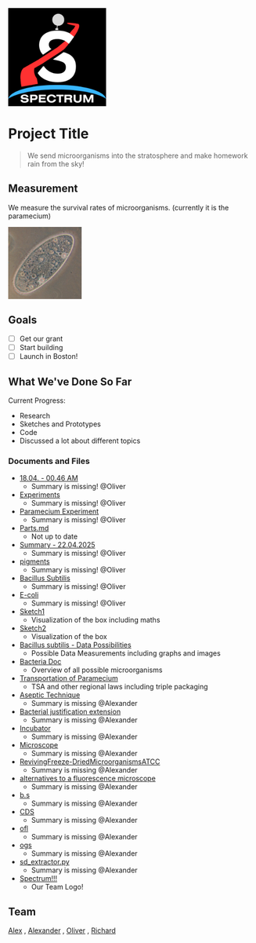 <img src="Kopie von SPECTRUM (1) (2).png" width="200" style="vertical-align: middle; margin-right: 10px;">

# Project Title

> We send microorganisms into the stratosphere and make homework rain from the sky!



## Measurement

We measure the survival rates of microorganisms. (currently it is the paramecium)


<img src="Paramecium.jpg" width="150" style="vertical-align: middle; margin-right: 10px;">

## Goals

- [ ] Get our grant  
- [ ] Start building
- [ ] Launch in Boston! 

## What We've Done So Far

Current Progress:

- Research
- Sketches and Prototypes
- Code
- Discussed a lot about different topics

### Documents and Files

- [18.04. - 00.46 AM](Research/Oliver/Bacteria/18.04.%20-%2000.46%20AM.md)
   - Summary is missing! @Oliver
- [Experiments](Research/Oliver/Bacteria/Experiments.md)
   - Summary is missing! @Oliver
- [Paramecium Experiment](Research/Oliver/Bacteria/Paramecium%20Experiment.md)
   - Summary is missing! @Oliver
- [Parts.md](Parts.md)
   - Not up to date
- [Summary - 22.04.2025](Research/Oliver/Bacteria/Summary%20-%2022.04.2025.md)
   - Summary is missing! @Oliver
- [pigments](Research/Oliver/Bacteria/pigments.md)
   - Summary is missing! @Oliver
- [Bacillus Subtilis](Research/Oliver/Bacteria/Bacillus%20Subtilis.md)
   - Summary is missing! @Oliver
- [E-coli](Research/Oliver/Bacteria/E-coli.md)
   - Summary is missing! @Oliver
- [Sketch1](Research%20and%20other/1.png)
   - Visualization of the box including maths
- [Sketch2](Research%20and%20other/2.png)
   - Visualization of the box
- [Bacillus subtilis - Data Possibilities](Research%20and%20other/Bacillus%20subtilis%20-%20Data%20Possiblites%20%281%29.pdf)
   - Possible Data Measurements including graphs and images
- [Bacteria Doc](Research%20and%20other/Bacteria%20Doc%20%281%29.pdf)
   - Overview of all possible microorganisms
- [Transportation of Paramecium](Research%20and%20other/Transportation%20of%20Paramecium.docx)
   - TSA and other regional laws including triple packaging
- [Aseptic Technique](Code/Aseptic%20Technique.docx)
   - Summary is missing @Alexander
- [Bacterial justification extension](Code/Bacterial%20justification%20extension.docx)
   - Summary is missing @Alexander
- [Incubator](Code/Incubator.docx)
   - Summary is missing @Alexander
- [Microscope](Code/Microscope.docx)
   - Summary is missing @Alexander
- [RevivingFreeze-DriedMicroorganismsATCC](Code/RevivingFreeze-DriedMicroorganismsATCC.pdf)
   - Summary is missing @Alexander
- [alternatives to a fluorescence microscope](Code/alternatives%20to%20a%20fluorescence%20microscope.docx)
   - Summary is missing @Alexander
- [b.s](Code/b.s..docx)
   - Summary is missing @Alexander
- [CDS](Code/RIchard%20cds.docx)
   - Summary is missing @Alexander
- [ofl](Code/ofl.docx)
   - Summary is missing @Alexander
- [ogs](Code/ogs.docx)
   - Summary is missing @Alexander
- [sd_extractor.py](Code/sd_extractor.py)
   - Summary is missing @Alexander
- [Spectrum!!!](Kopie%20von%20SPECTRUM%20(1)%20(2).png)
   - Our Team Logo!


## Team
[Alex](https://hackclub.slack.com/team/U0877PG14F4) , [Alexander](https://hackclub.slack.com/team/U08HE8KST8T) , [Oliver](https://hackclub.slack.com/team/U07L48Q6BUY) , [Richard](https://hackclub.slack.com/team/U08HH8E5DQB)
